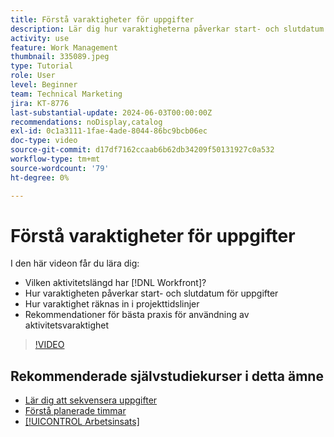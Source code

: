 ```yaml
---
title: Förstå varaktigheter för uppgifter
description: Lär dig hur varaktigheterna påverkar start- och slutdatum för uppgifter, hur varaktighetfaktorer påverkar projekttidslinjer och hur du bäst använder varaktighetsuppgifterna.
activity: use
feature: Work Management
thumbnail: 335089.jpeg
type: Tutorial
role: User
level: Beginner
team: Technical Marketing
jira: KT-8776
last-substantial-update: 2024-06-03T00:00:00Z
recommendations: noDisplay,catalog
exl-id: 0c1a3111-1fae-4ade-8044-86bc9bcb06ec
doc-type: video
source-git-commit: d17df7162ccaab6b62db34209f50131927c0a532
workflow-type: tm+mt
source-wordcount: '79'
ht-degree: 0%

---
```


# Förstå varaktigheter för uppgifter

I den här videon får du lära dig:

* Vilken aktivitetslängd har [!DNL Workfront]?
* Hur varaktigheten påverkar start- och slutdatum för uppgifter
* Hur varaktighet räknas in i projekttidslinjer
* Rekommendationer för bästa praxis för användning av aktivitetsvaraktighet

>[!VIDEO](https://video.tv.adobe.com/v/335089/?quality=12&learn=on&enablevpops)

## Rekommenderade självstudiekurser i detta ämne

* [Lär dig att sekvensera uppgifter](/help/manage-work/tasks/learn-to-sequence-tasks.md)
* [Förstå planerade timmar](/help/manage-work/tasks/understand-planned-hours.md)
* [[!UICONTROL Arbetsinsats]](/help/manage-work/tasks/understand-work-effort.md)

